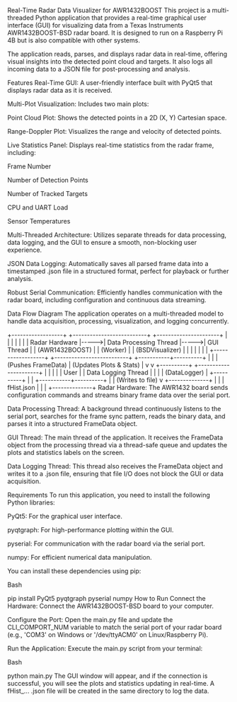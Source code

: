Real-Time Radar Data Visualizer for AWR1432BOOST
This project is a multi-threaded Python application that provides a real-time graphical user interface (GUI) for visualizing data from a Texas Instruments AWR1432BOOST-BSD radar board. It is designed to run on a Raspberry Pi 4B but is also compatible with other systems.

The application reads, parses, and displays radar data in real-time, offering visual insights into the detected point cloud and targets. It also logs all incoming data to a JSON file for post-processing and analysis.

Features
Real-Time GUI: A user-friendly interface built with PyQt5 that displays radar data as it is received.

Multi-Plot Visualization: Includes two main plots:

Point Cloud Plot: Shows the detected points in a 2D (X, Y) Cartesian space.

Range-Doppler Plot: Visualizes the range and velocity of detected points.

Live Statistics Panel: Displays real-time statistics from the radar frame, including:

Frame Number

Number of Detection Points

Number of Tracked Targets

CPU and UART Load

Sensor Temperatures

Multi-Threaded Architecture: Utilizes separate threads for data processing, data logging, and the GUI to ensure a smooth, non-blocking user experience.

JSON Data Logging: Automatically saves all parsed frame data into a timestamped .json file in a structured format, perfect for playback or further analysis.

Robust Serial Communication: Efficiently handles communication with the radar board, including configuration and continuous data streaming.

Data Flow Diagram
The application operates on a multi-threaded model to handle data acquisition, processing, visualization, and logging concurrently.

+------------------+      +--------------------------+      +----------------------+
|                  |      |                          |      |                      |
|  Radar Hardware  |----->|  Data Processing Thread  |----->|   GUI Thread         |
| (AWR1432BOOST)   |      |    (Worker)              |      |  (BSDVisualizer)     |
|                  |      |                          |      |                      |
+------------------+      +--------------------------+      +-----------+----------+
                             |                                          |
                             | (Pushes FrameData)                       | (Updates Plots & Stats)
                             |                                          v
                             v                                     +----------+
                        +----------------------+                   |          |
                        |                      |                   |   User   |
                        | Data Logging Thread  |                   |          |
                        |    (DataLogger)      |                   +----------+
                        |                      |
                        +-----------+----------+
                                    |
                                    | (Writes to file)
                                    v
                              +--------------+
                              |              |
                              |   fHist.json |
                              |              |
                              +--------------+
Radar Hardware: The AWR1432 board sends configuration commands and streams binary frame data over the serial port.

Data Processing Thread: A background thread continuously listens to the serial port, searches for the frame sync pattern, reads the binary data, and parses it into a structured FrameData object.

GUI Thread: The main thread of the application. It receives the FrameData object from the processing thread via a thread-safe queue and updates the plots and statistics labels on the screen.

Data Logging Thread: This thread also receives the FrameData object and writes it to a .json file, ensuring that file I/O does not block the GUI or data acquisition.

Requirements
To run this application, you need to install the following Python libraries:

PyQt5: For the graphical user interface.

pyqtgraph: For high-performance plotting within the GUI.

pyserial: For communication with the radar board via the serial port.

numpy: For efficient numerical data manipulation.

You can install these dependencies using pip:

Bash

pip install PyQt5 pyqtgraph pyserial numpy
How to Run
Connect the Hardware: Connect the AWR1432BOOST-BSD board to your computer.

Configure the Port: Open the main.py file and update the CLI_COMPORT_NUM variable to match the serial port of your radar board (e.g., 'COM3' on Windows or '/dev/ttyACM0' on Linux/Raspberry Pi).

Run the Application: Execute the main.py script from your terminal:

Bash

python main.py
The GUI window will appear, and if the connection is successful, you will see the plots and statistics updating in real-time. A fHist_... .json file will be created in the same directory to log the data.